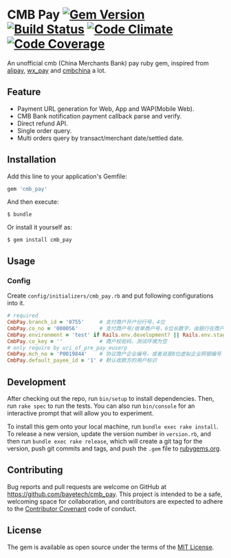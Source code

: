 CMB Pay [![Gem Version][version-badge]][rubygems] [![Build Status][travis-badge]][travis] [![Code Climate][codeclimate-badge]][codeclimate] [![Code Coverage][codecoverage-badge]][codecoverage]
=======

An unofficial cmb (China Merchants Bank) pay ruby gem, inspired from [alipay](https://github.com/chloerei/alipay), [wx_pay](https://github.com/jasl/wx_pay) and [cmbchina](https://github.com/yellong/cmbchina) a lot.

## Feature

* Payment URL generation for Web, App and WAP(Mobile Web).
* CMB Bank notification payment callback parse and verify.
* Direct refund API.
* Single order query.
* Multi orders query by transact/merchant date/settled date.

## Installation

Add this line to your application's Gemfile:

```ruby
gem 'cmb_pay'
```

And then execute:

    $ bundle

Or install it yourself as:

    $ gem install cmb_pay

## Usage

### Config

Create `config/initializers/cmb_pay.rb` and put following configurations into it.

```ruby
# required
CmbPay.branch_id = '0755'     # 支付商户开户分行号，4位
CmbPay.co_no = '000056'       # 支付商户号/收单商户号，6位长数字，由银行在商户开户时确定
CmbPay.environment = 'test' if Rails.env.development? || Rails.env.staging?
CmbPay.co_key = ''            # 商户校验码，测试环境为空
# only require by uri_of_pre_pay_euserp
CmbPay.mch_no = 'P0019844'    # 协议商户企业编号，或者说是8位虚拟企业网银编号
CmbPay.default_payee_id = '1' # 默认收款方的用户标识
```

## Development

After checking out the repo, run `bin/setup` to install dependencies. Then, run `rake spec` to run the tests. You can also run `bin/console` for an interactive prompt that will allow you to experiment.

To install this gem onto your local machine, run `bundle exec rake install`. To release a new version, update the version number in `version.rb`, and then run `bundle exec rake release`, which will create a git tag for the version, push git commits and tags, and push the `.gem` file to [rubygems.org](https://rubygems.org).

## Contributing

Bug reports and pull requests are welcome on GitHub at https://github.com/bayetech/cmb_pay. This project is intended to be a safe, welcoming space for collaboration, and contributors are expected to adhere to the [Contributor Covenant](http://contributor-covenant.org) code of conduct.


## License

The gem is available as open source under the terms of the [MIT License](http://opensource.org/licenses/MIT).

[version-badge]: https://badge.fury.io/rb/cmb_pay.svg
[rubygems]: https://rubygems.org/gems/cmb_pay
[travis-badge]: https://travis-ci.org/bayetech/cmb_pay.svg
[travis]: https://travis-ci.org/bayetech/cmb_pay
[codeclimate-badge]: https://codeclimate.com/github/bayetech/cmb_pay/badges/gpa.svg
[codeclimate]: https://codeclimate.com/github/bayetech/cmb_pay
[codecoverage-badge]: https://codeclimate.com/github/bayetech/cmb_pay/badges/coverage.svg
[codecoverage]: https://codeclimate.com/github/bayetech/cmb_pay/coverage
